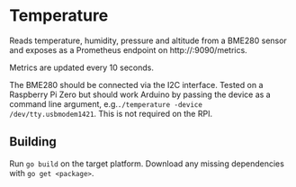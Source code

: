 # Temperature

Reads temperature, humidity, pressure and altitude from a BME280 sensor and
exposes as a Prometheus endpoint on http://<ip>:9090/metrics.  

Metrics are updated every 10 seconds.

The BME280 should be connected via the I2C interface.  Tested on a Raspberry Pi
Zero but should work Arduino by passing the device as a command line argument,
e.g.`./temperature -device /dev/tty.usbmodem1421`.  This is not required on the
RPI.

## Building

Run `go build` on the target platform.  Download any missing dependencies with
`go get <package>`.
